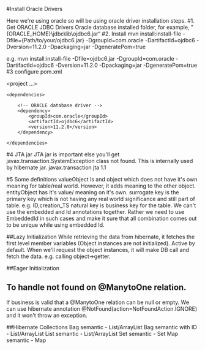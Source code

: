 #Install Oracle Drivers

Here we're using oracle so will be using oracle driver installation steps.
#1. Get ORACLE JDBC Drivers
Oracle database installed folder, for example, "{ORACLE_HOME}\jdbc\lib\ojdbc6.jar“
#2. Install
mvn install:install-file -Dfile={Path/to/your/ojdbc6.jar} -DgroupId=com.oracle
-DartifactId=ojdbc6 -Dversion=11.2.0 -Dpackaging=jar -DgeneratePom=true

e.g. mvn install:install-file -Dfile=ojdbc6.jar -DgroupId=com.oracle -DartifactId=ojdbc6 -Dversion=11.2.0 -Dpackaging=jar -DgeneratePom=true
#3 configure pom.xml

\<project ...>

	<dependencies>
		
		<!-- ORACLE database driver -->
		<dependency>
			<groupId>com.oracle</groupId>
			<artifactId>ojdbc6</artifactId>
			<version>11.2.0</version>
		</dependency>
		
	</dependencies>
</project>

#4 JTA jar
JTA jar is important else you'll get javax.transaction.SystemException class not found.
This is internally used by hibernate jar.
		<dependency>
			<groupId>javax.transaction</groupId>
			<artifactId>jta</artifactId>
			<version>1.1</version>
		</dependency>
		
#5 Some definitions
valueObject is and object which does not have it's own meaning for table/real world. However, it adds meaning to the other object.
entityObject has it's value/ meaning on it's own.
surrogate key is the primary key which is not having any real world significance and still part of table. e.g. ID,creation_TS
natural key is business key for the table.
We can't use the embedded and Id annotations together. Rather we need to use EmbeddedId in such cases and make it sure that all combination comes out to be unique while using embedded Id.

##Lazy Initialization
While retrieving the data from hibernate, it fetches the first level member variables (Object instances are not initialized). Active by default.
When we'll request the object instances, it will make DB call and fetch the data. e.g. calling object->getter.

##Eager Initialization


## To handle not found on @ManytoOne relation.
If business is valid that a @ManytoOne relation can be null or empty. 
We can use hibernate annotation @NotFound(action=NotFoundAction.IGNORE) and it won't throw an exception.

##Hibernate Collections
Bag semantic - List/ArrayList
Bag semantic with ID - List/ArrayList
List semantic - List/ArrayList
Set semantic - Set
Map semantic - Map
